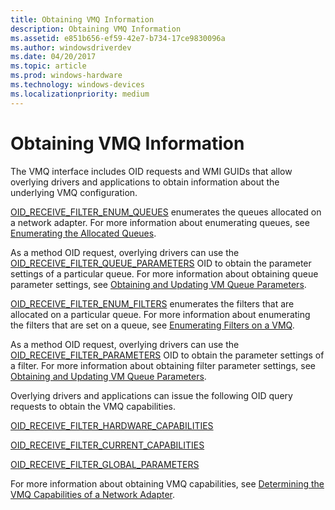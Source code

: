 ```yaml
---
title: Obtaining VMQ Information
description: Obtaining VMQ Information
ms.assetid: e851b656-ef59-42e7-b734-17ce9830096a
ms.author: windowsdriverdev
ms.date: 04/20/2017
ms.topic: article
ms.prod: windows-hardware
ms.technology: windows-devices
ms.localizationpriority: medium
---
```


# Obtaining VMQ Information





The VMQ interface includes OID requests and WMI GUIDs that allow overlying drivers and applications to obtain information about the underlying VMQ configuration.

[OID\_RECEIVE\_FILTER\_ENUM\_QUEUES](https://msdn.microsoft.com/library/windows/hardware/ff569788) enumerates the queues allocated on a network adapter. For more information about enumerating queues, see [Enumerating the Allocated Queues](enumerating-the-allocated-queues.md).

As a method OID request, overlying drivers can use the [OID\_RECEIVE\_FILTER\_QUEUE\_PARAMETERS](https://msdn.microsoft.com/library/windows/hardware/ff569794) OID to obtain the parameter settings of a particular queue. For more information about obtaining queue parameter settings, see [Obtaining and Updating VM Queue Parameters](obtaining-and-updating-vm-queue-parameters.md).

[OID\_RECEIVE\_FILTER\_ENUM\_FILTERS](https://msdn.microsoft.com/library/windows/hardware/ff569787) enumerates the filters that are allocated on a particular queue. For more information about enumerating the filters that are set on a queue, see [Enumerating Filters on a VMQ](enumerating-filters-on-a-vmq.md).

As a method OID request, overlying drivers can use the [OID\_RECEIVE\_FILTER\_PARAMETERS](https://msdn.microsoft.com/library/windows/hardware/ff569792) OID to obtain the parameter settings of a filter. For more information about obtaining filter parameter settings, see [Obtaining and Updating VM Queue Parameters](obtaining-and-updating-vm-queue-parameters.md).

Overlying drivers and applications can issue the following OID query requests to obtain the VMQ capabilities.

[OID\_RECEIVE\_FILTER\_HARDWARE\_CAPABILITIES](https://msdn.microsoft.com/library/windows/hardware/ff569791)

[OID\_RECEIVE\_FILTER\_CURRENT\_CAPABILITIES](https://msdn.microsoft.com/library/windows/hardware/ff569786)

[OID\_RECEIVE\_FILTER\_GLOBAL\_PARAMETERS](https://msdn.microsoft.com/library/windows/hardware/ff569790)

For more information about obtaining VMQ capabilities, see [Determining the VMQ Capabilities of a Network Adapter](determining-the-vmq-capabilities-of-a-network-adapter.md).

 

 





